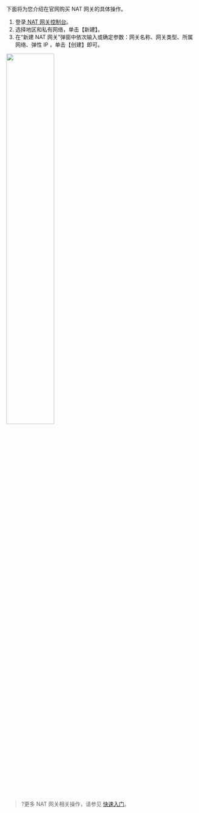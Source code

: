 下面将为您介绍在官网购买 NAT 网关的具体操作。
1. 登录[ NAT 网关控制台](https://console.cloud.tencent.com/vpc/nat?fromNav)。
3. 选择地区和私有网络，单击【新建】。
4. 在“新建 NAT 网关”弹窗中依次输入或确定参数：网关名称、网关类型、所属网络、弹性 IP ，单击【创建】即可。
<img src="https://main.qcloudimg.com/raw/7a59db4a255c5f10631c7bef60dd8849.png" width="50%" />

>?更多 NAT 网关相关操作，请参见 [快速入门](https://cloud.tencent.com/document/product/552/18186)。
